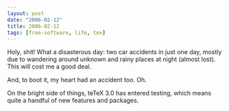 ```yaml
---
layout: post
date: "2006-02-12"
title: 2006-02-12
tags: [free-software, life, tex]
---
```

Holy, shit! What a disasterous day: two car accidents in just one
day, mostly due to wandering around unknown and rainy places at
night (almost lost). This will cost me a good deal.

And, to boot it, my heart had an accident too. Oh.

On the bright side of things, teTeX 3.0 has entered testing, which
means quite a handful of new features and packages.


